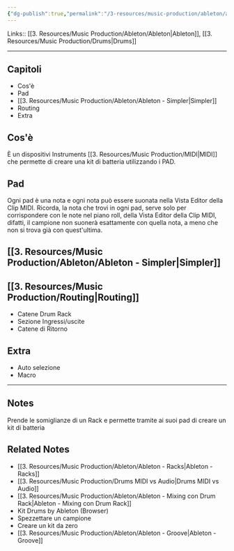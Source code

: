 ```yaml
---
{"dg-publish":true,"permalink":"/3-resources/music-production/ableton/ableton-drum-rack/","tags":["note"]}
---
```


Links:: [[3. Resources/Music Production/Ableton/Ableton\|Ableton]], [[3. Resources/Music Production/Drums\|Drums]]

---
## Capitoli

- Cos'è
- Pad
- [[3. Resources/Music Production/Ableton/Ableton - Simpler\|Simpler]]
- Routing
- Extra

## Cos'è

È un dispositivi Instruments [[3. Resources/Music Production/MIDI\|MIDI]] che permette di creare una kit di batteria utilizzando i PAD.  

## Pad

Ogni pad è una nota e ogni nota può essere suonata nella Vista Editor della Clip MIDI.
Ricorda, la nota che trovi in ogni pad, serve solo per corrispondere con le note nel piano roll, della Vista Editor della Clip MIDI, difatti, il campione non suonerà esattamente con quella nota, a meno che non si trova già con quest'ultima. 


## [[3. Resources/Music Production/Ableton/Ableton - Simpler\|Simpler]]


## [[3. Resources/Music Production/Routing\|Routing]]

- Catene Drum Rack 
- Sezione Ingressi/uscite 
- Catene di Ritorno 

## Extra

- Auto selezione 
- Macro




---
## Notes

Prende le somiglianze di un Rack e permette tramite ai suoi pad di creare un kit di batteria 

## Related Notes

- [[3. Resources/Music Production/Ableton/Ableton - Racks\|Ableton - Racks]]
- [[3. Resources/Music Production/Drums MIDI vs Audio\|Drums MIDI vs Audio]] 
- [[3. Resources/Music Production/Ableton/Ableton - Mixing con Drum Rack\|Ableton - Mixing con Drum Rack]]
- Kit Drums by Ableton (Browser)
- Spezzettare un campione
- Creare un kit da zero
- [[3. Resources/Music Production/Ableton/Ableton - Groove\|Ableton - Groove]]

